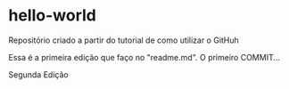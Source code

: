 # hello-world
Repositório criado a partir do tutorial de como utilizar o GitHuh

Essa é a primeira edição que faço no "readme.md".
O primeiro COMMIT...

Segunda Edição

